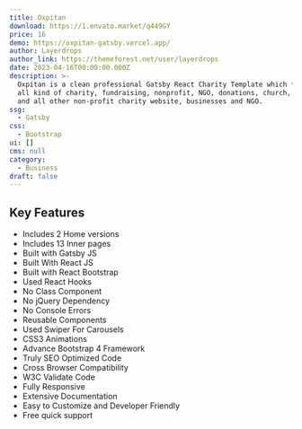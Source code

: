 ```yaml
---
title: Oxpitan
download: https://1.envato.market/q449GY
price: 16
demo: https://oxpitan-gatsby.vercel.app/
author: Layerdrops
author_link: https://themeforest.net/user/layerdrops
date: 2023-04-16T00:00:00.000Z
description: >-
  Oxpitan is a clean professional Gatsby React Charity Template which fits for
  all kind of charity, fundraising, nonprofit, NGO, donations, church, Mosque
  and all other non-profit charity website, businesses and NGO.
ssg:
  - Gatsby
css:
  - Bootstrap
ui: []
cms: null
category:
  - Business
draft: false
---
```

## Key Features

- Includes 2 Home versions
- Includes 13 Inner pages
- Built with Gatsby JS
- Built With React JS
- Built with React Bootstrap
- Used React Hooks
- No Class Component
- No jQuery Dependency
- No Console Errors
- Reusable Components
- Used Swiper For Carousels
- CSS3 Animations
- Advance Bootstrap 4 Framework
- Truly SEO Optimized Code
- Cross Browser Compatibility
- W3C Validate Code
- Fully Responsive
- Extensive Documentation
- Easy to Customize and Developer Friendly
- Free quick support
